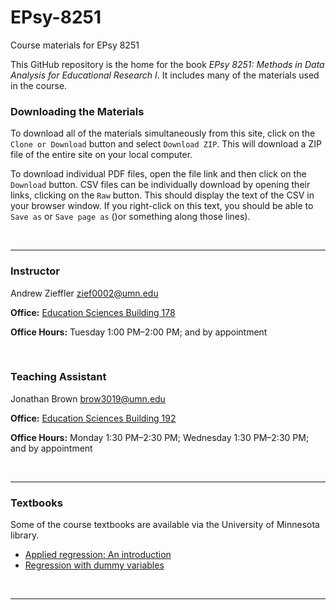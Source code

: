 EPsy-8251
=========

Course materials for EPsy 8251

This GitHub repository is the home for the book _EPsy 8251: Methods in Data Analysis for Educational Research I_. It includes many of the materials used in the course.


### Downloading the Materials

To download all of the materials simultaneously from this site, click on the `Clone or Download` button and select `Download ZIP`. This will download a ZIP file of the entire site on your local computer. 

To download individual PDF files, open the file link and then click on the `Download` button. CSV files can be individually download by opening their links, clicking on the `Raw` button. This should display the text of the CSV in your browser window. If you right-click on this text, you should be able to `Save as` or `Save page as` ()or something along those lines). 

<br />

---


### Instructor

Andrew Zieffler [zief0002@umn.edu](mailto://zief0002@umn.edu)

**Office:** [Education Sciences Building 178](https://www.google.com/maps/place/Education+Sciences+Building/@44.9784043,-93.2394586,15z/data=!4m2!3m1!1s0x0:0x45656dac481b9150)

**Office Hours:** Tuesday 1:00 PM&ndash;2:00 PM; and by appointment

<br />

### Teaching Assistant

Jonathan Brown [brow3019@umn.edu](mailto://brow3019@umn.edu)

**Office:** [Education Sciences Building 192](https://www.google.com/maps/place/Education+Sciences+Building/@44.9784043,-93.2394586,15z/data=!4m2!3m1!1s0x0:0x45656dac481b9150)

**Office Hours:** Monday 1:30 PM&ndash;2:30 PM; Wednesday 1:30 PM&ndash;2:30 PM; and by appointment

<br />


---


### Textbooks

Some of the course textbooks are available via the University of Minnesota library.

- [Applied regression: An introduction](http://primo.lib.umn.edu/TWINCITIES:mncat_discovery:UMN_ALMA21533776460001701)
- [Regression with dummy variables](https://www.lib.umn.edu/get?url=http://methods.sagepub.com%2Fbook%2Fregression-with-dummy-variables)

<br />


---
<!--
The resources below correspond to the content covered in the course (see the course syllabus). 

### Introduction to R and RStudio

- [R Project](https://www.r-project.org/)
- [RStudio](https://www.rstudio.com/)
- [RStudio Keyboard Shortcuts](https://support.rstudio.com/hc/en-us/articles/200711853-Keyboard-Shortcuts)
- [R and R Studio Workspace, R for Starters [video]](https://www.youtube.com/watch?v=uKyQyfenfvM)


### Plotting with ggplot2

- [Plotting with ggplot2: Part 1 [video]](https://www.youtube.com/watch?v=HeqHMM4ziXA)
- [Plotting with ggplot2: Part 2 [video]](https://www.youtube.com/watch?v=n8kYa9vu1l8)
- [ggplot2 Cheatsheet](https://www.rstudio.com/wp-content/uploads/2015/08/ggplot2-cheatsheet.pdf)
- [ggplot2 Extensions](http://ggplot2-exts.github.io/index.html)
- Wickham, H. (2010). [A layered grammar of graphics.](http://vita.had.co.nz/papers/layered-grammar.pdf) *Journal of Computational and Graphical Statistics, 19*(1), 3&ndash;28
- [Data Stories podcast: ggplot2, R, and data toolmaking](http://datastori.es/67-ggplot2-r-and-data-toolmaking-with-hadley-wickham/) with Hadley Wickham
- [R for Data Science](http://r4ds.had.co.nz/)


### Data Wrangling with dplyr

- [Data wrangling with R and RStudio](https://www.rstudio.com/resources/webinars/data-wrangling-with-r-and-rstudio/)
- [dplyr vignette](https://cran.rstudio.com/web/packages/dplyr/vignettes/introduction.html)
- [dplyr Cheatsheet](https://www.rstudio.com/wp-content/uploads/2015/02/data-wrangling-cheatsheet.pdf)
- [R for Data Science](http://r4ds.had.co.nz/)


### Simple Linear Regression: Description

- Lewis-Beck & Lewis-Beck (Chap. 1)
- [Guess the Correlation Game](http://guessthecorrelation.com)


### Simple Linear Regression: Inference

- Lewis-Beck & Lewis-Beck (Chap. 2)
- [Dance of the p-values [video]](https://www.youtube.com/watch?v=ez4DgdurRPg)


### Centering and Scaling

- [Centering](http://www.theanalysisfactor.com/center-on-the-mean/)
- [Stack Overflow: Normalization vs. Standardization](http://stats.stackexchange.com/questions/10289/whats-the-difference-between-normalization-and-standardization)
- Gelman, A. (2008). [Scaling regression inputs by dividing by two standard deviations.](http://www.stat.columbia.edu/~gelman/research/published/standardizing7.pdf) *Statistics in Medicine, 27,* 2865&ndash;2873.


### Multiple Regression

- Lewis-Beck & Lewis-Beck (Chap. 3)
- [Confounding Variables](http://www.icpsr.umich.edu/icpsrweb/instructors/setups2008/exercises/notes/confounding.jsp)

### Confidence and Prediction Intervals

- [When Should I Use Confidence Intervals, Prediction Intervals, and Tolerance Intervals](blog.minitab.com/blog/adventures-in-statistics/when-should-i-use-confidence-intervals-prediction-intervals-and-tolerance-intervals)

### Regression Assumptions 

- Re-read Lewis-Beck & Lewis-Beck (Chap. 2)
- [Visualizing Residuals](https://drsimonj.svbtle.com/visualising-residuals)


### Categorical Predictors

View the HTML notes [here](http://zieffler.com/epsy-8251-categorical-predictors.html)

- [What is Dummy Coding?](http://www.ats.ucla.edu/stat/mult_pkg/faq/general/dummy.htm)
- [What is Effect Coding?](http://www.ats.ucla.edu/stat/mult_pkg/faq/general/effect.htm)



### More Categorical Predictors and Post Hoc Tests

View the HTML notes [here](http://zieffler.com/epsy-8251-more-categorical-predictors.nb.html)

- [538.com: p-Hacking](http://fivethirtyeight.com/features/science-isnt-broken/#part3)
- Gelman, A., Hill, J., & Yajima, M. (2012). [Why We (Usually) Don’t Have to Worry about Multiple Comparisons.](http://www.stat.columbia.edu/~gelman/research/published/multiple2f.pdf) *Journal of Research on Educational Effectiveness, 5,* 189&ndash;211.


### Interaction Models

- View the HTML notes [Introduction to Interaction Models](http://zieffler.com/epsy-8251-introduction-to-interaction-models.nb.html)
- View the HTML notes [More Interaction Models](http://zieffler.com/epsy-8251-more-interaction-models.nb.html)
- View the HTML notes [Still More Interaction Models](http://zieffler.com/epsy-8251-still-more-interaction-models.nb.html)
- View the HTML notes [Yet Even More Interaction Models](http://zieffler.com/epsy-8251-yet-even-more-interaction-models.nb.html)
- View the HTML notes [Interaction Models: Polynomials](http://zieffler.com/epsy-8251-interaction-models-polynomials.nb.html)

Read the following article:
- [Going public: Writing about research in everyday language](ies.ed.gov/ncee/edlabs)


### Log-Transformations

- [Interpreting log-transformed predictors/outcomes](http://www.cazaar.com/ta/econ113/interpreting-beta)
- [Was the Nepal Earthquake Twice as Big as We Thought?](http://qz.com/394053/was-the-nepal-earthquake-twice-as-big-as-we-thought/)



-->
